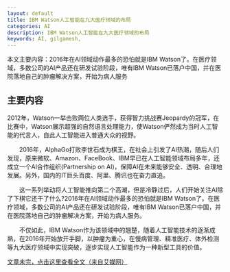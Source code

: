```yaml
---
layout: default
title: IBM Watson人工智能在九大医疗领域的布局
categories: AI
description: IBM Watson人工智能在九大医疗领域的布局
keywords: AI, gilgamesh,
---
```


本文主要内容：2016年在AI领域动作最多的恐怕就是IBM Watson了。在医疗领域，多数公司的AI产品还在研发试验阶段，唯有IBM Watson已落户中国，并在医院落地自己的肿瘤解决方案，开始为病人服务

<!-- more -->




## 主要内容

2012年，Watson一举击败两位人类选手，获得智力挑战赛Jeopardy的冠军，在比赛中，Watson展示超强的自然语言处理能力，使Watson俨然成为当时人工智能的代言人，自此人工智能进入普通大众的视野。

　　2016年，AlphaGo打败李世石成为棋王，在社会上引发了AI热潮，随后人们发现，原来微软、Amazon、FaceBook、IBM早已在人工智能领域布局多年，还成立一个AI合作组织(Partnership on AI)，保障AI在未来能够安全、透明、合理地发展。另外，国内的IT巨头百度、阿里、腾讯也在奋力直追。

　　这一系列举动将人工智能推向第二个高潮，但是冷静过后，人们开始关注AI除了下棋它还干了什么?2016年在AI领域动作最多的恐怕就是IBM Watson了。在医疗领域，多数公司的AI产品还在研发试验阶段，唯有IBM Watson已落户中国，并在医院落地自己的肿瘤解决方案，开始为病人服务。

　　不仅如此，IBM Watson作为该领域中的翘楚，随着人工智能技术的逐渐成熟，在2016年开始放开手脚，以肿瘤为重心，在慢病管理、精准医疗、体外检测等九大医疗领域中实现突破，逐步实现人工智能作为一种新型工具的价值。

[文章未完，点击这里查看全文（来自艾媒网）](http://www.iimedia.cn/48496.html)